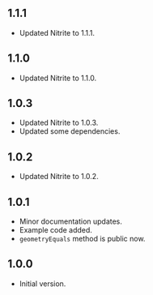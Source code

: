 ## 1.1.1

- Updated Nitrite to 1.1.1.

## 1.1.0

- Updated Nitrite to 1.1.0.

## 1.0.3

- Updated Nitrite to 1.0.3.
- Updated some dependencies.

## 1.0.2

- Updated Nitrite to 1.0.2.

## 1.0.1

- Minor documentation updates.
- Example code added.
- `geometryEquals` method is public now.

## 1.0.0

- Initial version.
